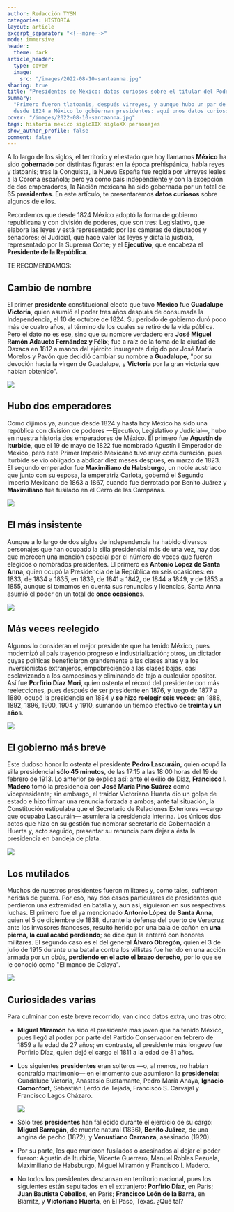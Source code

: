 ```yaml
---
author: Redacción TYSM
categories: HISTORIA
layout: article
excerpt_separator: "<!--more-->"
mode: immersive
header:
  theme: dark
article_header:
  type: cover
  image:
    src: "/images/2022-08-10-santaanna.jpg"
sharing: true
title: "Presidentes de México: datos curiosos sobre el titular del Poder Ejecutivo"
summary:
  "Primero fueron tlatoanis, después virreyes, y aunque hubo un par de emperadores
  desde 1824 a México lo gobiernan presidentes: aquí unos datos curiosos… "
cover: "/images/2022-08-10-santaanna.jpg"
tags: historia mexico sigloXIX sigloXX personajes
show_author_profile: false
comment: false
---
```


A lo largo de los siglos, el territorio y el estado que hoy llamamos **México** ha sido **gobernado** por distintas figuras: en la época prehispánica, había reyes y tlatoanis; tras la Conquista, la Nueva España fue regida por virreyes leales a la Corona española; pero ya como país independiente y con la excepción de dos emperadores, la Nación mexicana ha sido gobernada por un total de 65 **presidentes**. En este artículo, te presentaremos **datos curiosos** sobre algunos de ellos.

Recordemos que desde 1824 México adoptó la forma de gobierno republicana y con división de poderes, que son tres: Legislativo, que elabora las leyes y está representado por las cámaras de diputados y senadores; el Judicial, que hace valer las leyes y dicta la justicia, representado por la Suprema Corte; y el **Ejecutivo**, que encabeza el **Presidente de la República**.

TE RECOMENDAMOS:

## Cambio de nombre

El primer **presidente** constitucional electo que tuvo **México** fue **Guadalupe Victoria**, quien asumió el poder tres años después de consumada la Independencia, el 10 de octubre de 1824. Su periodo de gobierno duró poco más de cuatro años, al término de los cuales se retiró de la vida pública. Pero el dato no es ese, sino que su nombre verdadero era **José Miguel Ramón Adaucto Fernández y Félix**; fue a raíz de la toma de la ciudad de Oaxaca en 1812 a manos del ejército insurgente dirigido por José María Morelos y Pavón que decidió cambiar su nombre a **Guadalupe**, "por su devoción hacia la virgen de Guadalupe, y **Victoria** por la gran victoria que habían obtenido".

![](https://upload.wikimedia.org/wikipedia/commons/d/d4/Guadalupe_Victoria_-_02.jpg)

## Hubo dos emperadores

Como dijimos ya, aunque desde 1824 y hasta hoy México ha sido una república con división de poderes —Ejecutivo, Legislativo y Judicial—, hubo en nuestra historia dos emperadores de México. El primero fue **Agustín de Iturbide**, que el 19 de mayo de 1822 fue nombrado Agustín I Emperador de México, pero este Primer Imperio Mexicano tuvo muy corta duración, pues Iturbide se vio obligado a abdicar diez meses después, en marzo de 1823. El segundo emperador fue **Maximiliano de Habsburgo**, un noble austriaco que junto con su esposa, la emperatriz Carlota, gobernó el Segundo Imperio Mexicano de 1863 a 1867, cuando fue derrotado por Benito Juárez y **Maximiliano** fue fusilado en el Cerro de las Campanas.

![](https://upload.wikimedia.org/wikipedia/commons/f/f8/Emperador_Maximiliano_I_de_Mexico.jpg)

## El más insistente

Aunque a lo largo de dos siglos de independencia ha habido diversos personajes que han ocupado la silla presidencial más de una vez, hay dos que merecen una mención especial por el número de veces que fueron elegidos o nombrados presidentes. El primero es **Antonio López de Santa Anna**, quien ocupó la Presidencia de la República en seis ocasiones: en 1833, de 1834 a 1835, en 1839, de 1841 a 1842, de 1844 a 1849, y de 1853 a 1855, aunque si tomamos en cuenta sus renuncias y licencias, Santa Anna asumió el poder en un total de **once ocasione**s.

![](https://upload.wikimedia.org/wikipedia/commons/thumb/0/0f/Antonio_L%C3%B3pez_de_Santa_Anna%2C_siglo_XIX%2C_%C3%B3leo_sobre_tela.png/862px-Antonio_L%C3%B3pez_de_Santa_Anna%2C_siglo_XIX%2C_%C3%B3leo_sobre_tela.png)

## Más veces reelegido

Algunos lo consideran el mejor presidente que ha tenido México, pues modernizó al país trayendo progreso e industrialización; otros, un dictador cuyas políticas beneficiaron grandemente a las clases altas y a los inversionistas extranjeros, empobreciendo a las clases bajas, casi esclavizando a los campesinos y eliminando de tajo a cualquier opositor. Así fue **Porfirio Díaz Mori**, quien ostenta el récord del presidente con más reelecciones, pues después de ser presidente en 1876, y luego de 1877 a 1880, ocupó la presidencia en 1884 y **se hizo reelegir seis veces**: en 1888, 1892, 1896, 1900, 1904 y 1910, sumando un tiempo efectivo de **treinta y un año**s.

![](https://upload.wikimedia.org/wikipedia/commons/thumb/9/90/Porfirio_Diaz.jpg/717px-Porfirio_Diaz.jpg)

## El gobierno más breve

Este dudoso honor lo ostenta el presidente **Pedro Lascuráin**, quien ocupó la silla presidencial **sólo 45 minutos**, de las 17:15 a las 18:00 horas del 19 de febrero de 1913. Lo anterior se explica así: ante el exilio de Díaz, **Francisco I. Madero** tomó la presidencia con **José María Pino Suárez** como vicepresidente; sin embargo, el traidor Victoriano Huerta dio un golpe de estado e hizo firmar una renuncia forzada a ambos; ante tal situación, la Constitución estipulaba que el Secretario de Relaciones Exteriores —cargo que ocupaba Lascuráin— asumiera la presidencia interina. Los únicos dos actos que hizo en su gestión fue nombrar secretario de Gobernación a Huerta y, acto seguido, presentar su renuncia para dejar a ésta la presidencia en bandeja de plata.

![](https://upload.wikimedia.org/wikipedia/commons/thumb/2/24/Pedro_Lascurain.jpg/751px-Pedro_Lascurain.jpg)

## Los mutilados

Muchos de nuestros presidentes fueron militares y, como tales, sufrieron heridas de guerra. Por eso, hay dos casos particulares de presidentes que perdieron una extremidad en batalla y, aun así, siguieron en sus respectivas luchas. El primero fue el ya mencionado **Antonio López de Santa Anna**, quien el 5 de diciembre de 1838, durante la defensa del puerto de Veracruz ante los invasores franceses, resultó herido por una bala de cañón en **una pierna, la cual acabó perdiendo**; se dice que la enterró con honores militares. El segundo caso es el del general **Álvaro Obregón**, quien el 3 de julio de 1915 durante una batalla contra los villistas fue herido en una acción armada por un obús, **perdiendo en el acto el brazo derecho**, por lo que se le conoció como "El manco de Celaya".

![](https://upload.wikimedia.org/wikipedia/commons/thumb/1/11/%C3%81lvaro_Obreg%C3%B3n_Salido.jpg/707px-%C3%81lvaro_Obreg%C3%B3n_Salido.jpg)

## Curiosidades varias

Para culminar con este breve recorrido, van cinco datos extra, uno tras otro:

- **Miguel Miramón** ha sido el presidente más joven que ha tenido México, pues llegó al poder por parte del Partido Conservador en febrero de 1859 a la edad de 27 años; en contraste, el presidente más longevo fue Porfirio Díaz, quien dejó el cargo el 1811 a la edad de 81 años.
- Los siguientes **presidentes** eran solteros —o, al menos, no habían contraído matrimonio— en el momento que asumieron la **presidencia**: Guadalupe Victoria, Anastasio Bustamante, Pedro María Anaya, **Ignacio Comonfort**, Sebastián Lerdo de Tejada, Francisco S. Carvajal y Francisco Lagos Cházaro.

  ![](https://upload.wikimedia.org/wikipedia/commons/c/cb/Comonfort.png)

- Sólo tres **presidentes** han fallecido durante el ejercicio de su cargo: **Miguel Barragán**, de muerte natural (1836), **Benito Juáre**z, de una angina de pecho (1872), y **Venustiano Carranza**, asesinado (1920).
- Por su parte, los que murieron fusilados o asesinados al dejar el poder fueron: Agustín de Iturbide, Vicente Guerrero, Manuel Robles Pezuela, Maximiliano de Habsburgo, Miguel Miramón y Francisco I. Madero.
- No todos los presidentes descansan en territorio nacional, pues los siguientes están sepultados en el extranjero: **Porfirio Díaz**, en París; **Juan Bautista Ceballos**, en París; **Francisco León de la Barra**, en Biarritz, y **Victoriano Huerta**, en El Paso, Texas. ¿Qué tal?
